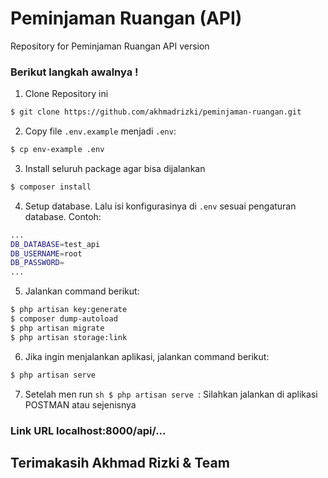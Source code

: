 # Peminjaman Ruangan (API)
Repository for Peminjaman Ruangan API version


### Berikut langkah awalnya !
1. Clone Repository ini
```sh
$ git clone https://github.com/akhmadrizki/peminjaman-ruangan.git
```
2. Copy file `.env.example` menjadi `.env`:
```sh
$ cp env-example .env
```
3. Install seluruh package agar bisa dijalankan
```sh
$ composer install
```
4. Setup database. Lalu isi konfigurasinya di `.env` sesuai pengaturan database. Contoh:
```sh
...
DB_DATABASE=test_api
DB_USERNAME=root
DB_PASSWORD=
...
```
5. Jalankan command berikut:
```sh
$ php artisan key:generate
$ composer dump-autoload
$ php artisan migrate
$ php artisan storage:link
```
6. Jika ingin menjalankan aplikasi, jalankan command berikut:
```sh
$ php artisan serve
```
7. Setelah men run ```sh $ php artisan serve ```:
Silahkan jalankan di aplikasi POSTMAN atau sejenisnya
### Link URL localhost:8000/api/...

## Terimakasih Akhmad Rizki & Team
